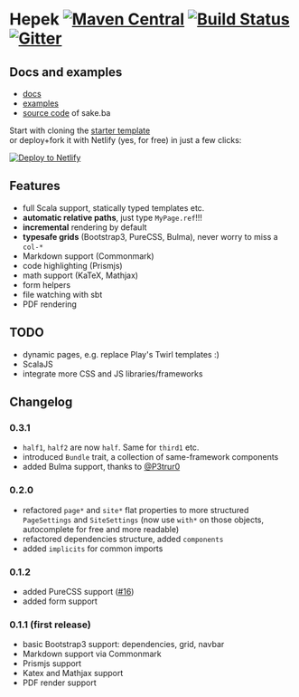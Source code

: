 # Hepek [![Maven Central](https://img.shields.io/maven-central/v/ba.sake/hepek_2.12.svg?style=flat-square&label=Scala+2.12)](https://mvnrepository.com/artifact/ba.sake/hepek) [![Build Status](	https://img.shields.io/travis/sake92/hepek/master.svg?logo=travis&style=flat-square)](https://travis-ci.org/sake92/hepek) [![Gitter](https://img.shields.io/gitter/room/sake92/hepek.svg?style=flat-square)](https://gitter.im/sake92/hepek?utm_source=badge&utm_medium=badge&utm_campaign=pr-badge&utm_content=badge)

## Docs and examples
- [docs](https://sake92.github.io/hepek)
- [examples](https://github.com/sake92/hepek-examples)
- [source code](https://github.com/sake92/sake-ba-source) of sake.ba

Start with cloning the [starter template](https://github.com/sake92/hepek-starter)  
or deploy+fork it with Netlify (yes, for free) in just a few clicks:  

[![Deploy to Netlify](https://www.netlify.com/img/deploy/button.svg)](https://app.netlify.com/start/deploy?repository=https://github.com/sake92/hepek-starter)

## Features
- full Scala support, statically typed templates etc.
- **automatic relative paths**, just type `MyPage.ref`!!!
- **incremental** rendering by default
- **typesafe grids** (Bootstrap3, PureCSS, Bulma), never worry to miss a `col-*`
- Markdown support (Commonmark)
- code highlighting (Prismjs)
- math support (KaTeX, Mathjax)
- form helpers
- file watching with sbt
- PDF rendering

## TODO
- dynamic pages, e.g. replace Play's Twirl templates :)
- ScalaJS
- integrate more CSS and JS libraries/frameworks

## Changelog

### 0.3.1
- `half1`, `half2` are now `half`. Same for `third1` etc.
- introduced `Bundle` trait, a collection of same-framework components
- added Bulma support, thanks to [@P3trur0](https://github.com/P3trur0)

### 0.2.0
- refactored `page*` and `site*` flat properties to more structured `PageSettings` and `SiteSettings` (now use `with*` on those objects, autocomplete for free and more readable)
- refactored dependencies structure, added `components`
- added `implicits` for common imports

### 0.1.2
- added PureCSS support ([#16](https://github.com/sake92/hepek/pull/16))
- added form support

### 0.1.1 (first release)
- basic Bootstrap3 support: dependencies, grid, navbar
- Markdown support via Commonmark
- Prismjs support
- Katex and Mathjax support
- PDF render support
